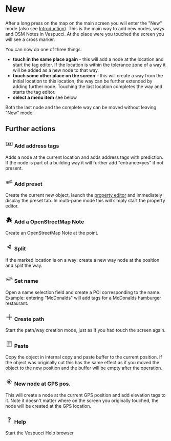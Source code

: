 # New

After a long press on the map on the main screen you will enter the "New" mode (also see [Introduction](../en/Introduction.md)). This is the main way to add new nodes, ways and OSM Notes in Vespucci. At the place were you touched the screen you will see a cross marker.

You can now do one of three things:

* **touch in the same place again** - this will add a node at the location and start the tag editor. If the location is within the tolerance zone of a way it will be added as a new node to that way.
* **touch some other place on the screen** - this will create a way from the initial location to this location, the way can be further extended by adding further node. Touching the last location completes the way and starts the tag editor. 
* **select a menu item** see below

Both the last node and the complete way can be moved without leaving "New" mode.

## Further actions  

### ![Address](../images/address.png) Add address tags

Adds a node at the current location and adds address tags with prediction. If the node is part of a building way it will further add "entrance=yes" if not present.

### ![Preset](../images/tag_menu_preset.png) Add preset

Create the current new object, launch the [property editor](PropertyEditor) and immediately display the preset tab. In multi-pane mode this will simply start the property editor.

### ![Bug](../images/tag_menu_bug.png) Add a OpenStreetMap Note

Create an OpenStreetMap Note at the point.

### ![Split](../images/tag_menu_split.png) Split

If the marked location is on a way: create a new way node at the position and split the way. 

### ![Set name](../images/menu_name.png) Set name

Open a name selection field and create a POI corresponding to the name. Example: entering "McDonalds" will add tags for a McDonalds hamburger restaurant.

### ![Append](../images/tag_menu_append.png) Create path 

Start the path/way creation mode, just as if you had touch the screen again.

### ![Paste](../images/ic_menu_paste_holo_light.png) Paste

Copy the object in internal copy and paste buffer to the current position. If the object was originally cut this has the same effect as if you moved the object to the new position and the buffer will be empty after the operation. 

### ![GPS](../images/menu_gps.png) New node at GPS pos.

This will create a node at the current GPS position and add elevation tags to it. Note it doesn't matter where on the screen you originally touched, the node will be created at the GPS location.

### ![Help](../images/menu_help.png) Help

Start the Vespucci Help browser
